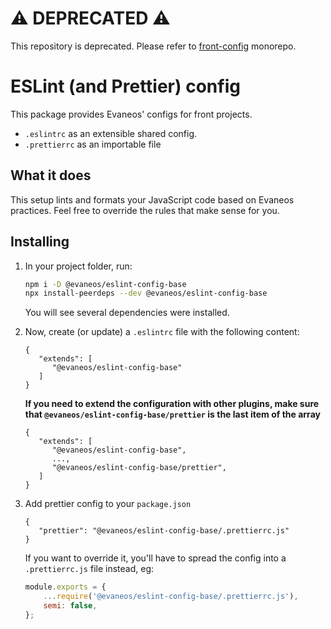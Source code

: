 # ⚠️ **DEPRECATED** ⚠️

This repository is deprecated. Please refer to [front-config](https://github.com/Evaneos/front-config) monorepo.

# ESLint (and Prettier) config

This package provides Evaneos' configs for front projects.

-   `.eslintrc` as an extensible shared config.
-   `.prettierrc` as an importable file

## What it does

This setup lints and formats your JavaScript code based on Evaneos practices. Feel free to override the rules that make sense for you.

## Installing

1.  In your project folder, run:

    ```bash
    npm i -D @evaneos/eslint-config-base
    npx install-peerdeps --dev @evaneos/eslint-config-base
    ```

    You will see several dependencies were installed.

2.  Now, create (or update) a `.eslintrc` file with the following content:

    ```
    {
       "extends": [
          "@evaneos/eslint-config-base"
       ]
    }
    ```

    **If you need to extend the configuration with other plugins, make sure that `@evaneos/eslint-config-base/prettier` is the last item of the array**

    ```
    {
       "extends": [
          "@evaneos/eslint-config-base",
          ...,
          "@evaneos/eslint-config-base/prettier",
       ]
    }
    ```

3.  Add prettier config to your `package.json`

    ```
    {
       "prettier": "@evaneos/eslint-config-base/.prettierrc.js"
    }
    ```

    If you want to override it, you'll have to spread the config into a `.prettierrc.js` file instead, eg:

    ```js
    module.exports = {
        ...require('@evaneos/eslint-config-base/.prettierrc.js'),
        semi: false,
    };
    ```
